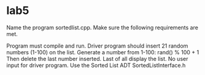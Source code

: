 # lab5


Name the program sortedlist.cpp. Make sure the following requirements are met. 

Program must compile and run.
Driver program should insert 21 random numbers (1-100) on the list.
Generate a number from 1-100: rand() % 100 + 1
Then delete the last number inserted.
Last of all display the list.
No user input for driver program.
Use the Sorted List ADT SortedListInterface.h 
